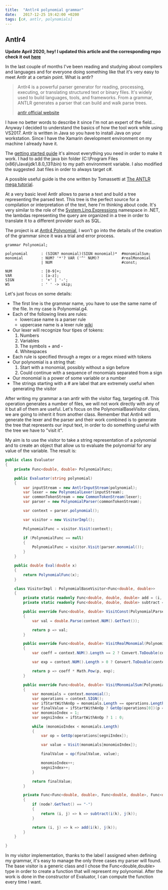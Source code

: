 ```yaml
---
title:  "Antlr4 polynomial grammar"
date:   2017-12-25 19:42:00 +0200
tags: [c#, antlr, polynomials]
---
```

## Antlr4

**Update April 2020, hey! I updated this article and the corresponding repo check it out [here](2020-04-18-antlr-polynomial-2020-update.md)**

In the last couple of months I've been reading and studying about compilers and languages and for everyone doing something like that it's very easy to meet Antlr at a certain point. What is antlr?
<!-- truncate -->

>Antlr4 is a powerful parser generator for reading, processing, executing, or translating structured text or binary files. It's widely used to build languages, tools, and frameworks. From a grammar, ANTLR generates a parser that can build and walk parse trees.
> 
>[antlr official website](http://www.antlr.org/ "antlr official website")

I have no better words to describe it since I'm not an expert of the field... Anyway I decided to understand the basics of how the tool work while using VS2017. Antlr is written in Java so you have to install Java on your workstation. Since I have the Xamarin development environment on my machine I already have it.

The [getting started guide](https://github.com/antlr/antlr4/blob/master/doc/getting-started.md "getting started guide") it's almost everything you need in order to make it work. I had to add the java bin folder (C:\Program Files (x86)\Java\jdk1.8.0_131\bin) to my path environment variable. I also modified the suggested .bat files in order to always target c#.

A possible useful guide is the one written by Tomassetti at [The ANTLR mega tutorial](https://tomassetti.me/category/language-engineering/antlr/ "Antlr tutorial").

At a very basic level Antlr allows to parse a text and build a tree representing the parsed text. This tree is the perfect source for a compilation or interpretation of the text, here I'm thinking about code. It's very similar to the role of the [System.Linq.Expressions](https://learn.microsoft.com/en-us/dotnet/api/system.linq.expressions?view=net-8.0 "System.Linq.Expressions documentation") namespace in .NET, the lambdas representing the query are organized in a tree in order to translate it to a different provider such as SQL. 

The project is at [Antlr4 Polynomial](https://github.com/davidelettieri/Antlr4.Polynomials), I won't go into the details of the creation of the grammar since it was a trial and error process.

```
grammar Polynomial;

polynomial      : (SIGN? monomial)(SIGN monomial)*  #monomialSum; 
monomial        : NUM? '*'? VAR ('^' NUM)?          #realMonomial
                | NUM                               #const;

NUM             : [0-9]+;
VAR             : [a-z];
SIGN            : '+' | '-';
WS              : ' ' -> skip;
```

Let's just focus on some details:
* The first line is the grammar name, you have to use the same name of the file. In my case is Polynomial.g4.
* Each of the following lines are rules:
    * lowercase name is a parser rule 
    * uppercase name is a lexer rule [wiki](https://en.wikipedia.org/wiki/Lexical_analysis)
* Our lexer will recognize four tipes of tokens:
    1. Numbers
    2. Variables
    3. The symbols + and -
    4. Whitespaces
* Each rule is specified through a regex or a regex mixed with tokens
* Our polynomial is a string that:
    1. Start with a monomial, possibly without a sign before
    2. Could continue with a sequence of monomials separated from a sign
* Our monomial is a power of some variable or a number
* The strings starting with a # are label that are extremely useful when generating the visitor

After writing my grammar a ran antlr with the visitor flag, targeting c#. This operation generates a number of files, we will not work directly with any of it but all of them are useful. Let's focus on the PolynomialBaseVisitor class, we are going to inherit it from another class. Remember that Antlr4 will generate the lexer and the parser and their work combined is to generate the tree that represents our input text, in order to do something useful with the tree we have to "visit it".

My aim is to use the visitor to take a string representation of a polynomial and to create an object that allow us to evaluate the polynomial for any value of the variable. The result is:

```csharp
public class Evaluator
{
    private Func<double, double> PolynomialFunc;

    public Evaluator(string polynomial)
    {
        var inputStream = new AntlrInputStream(polynomial);
        var lexer = new PolynomialLexer(inputStream);
        var commonTokenStream = new CommonTokenStream(lexer);
        var parser = new PolynomialParser(commonTokenStream);

        var context = parser.polynomial();

        var visitor = new VisitorImpl();

        PolynomialFunc = visitor.Visit(context);

        if (PolynomialFunc == null)
        {
            PolynomialFunc = visitor.Visit(parser.monomial());
        }
    }

    public double Eval(double x)
    {
        return PolynomialFunc(x);
    }

    class VisitorImpl : PolynomialBaseVisitor<Func<double, double>>
    {
        private static readonly Func<double, double, double> add = (i, j) => i + j;
        private static readonly Func<double, double, double> subtract = (i, j) => i - j;

        public override Func<double, double> VisitConst(PolynomialParser.ConstContext context)
        {
            var val = double.Parse(context.NUM().GetText());

            return p => val;
        }

        public override Func<double, double> VisitRealMonomial(PolynomialParser.RealMonomialContext context)
        {
            var coeff = context.NUM().Length == 2 ? Convert.ToDouble(context.NUM().GetValue(0).ToString()) : 1;

            var exp = context.NUM().Length > 0 ? Convert.ToDouble(context.NUM().GetValue(context.NUM().Length - 1).ToString()) : 1;

            return p => coeff * Math.Pow(p, exp);
        }

        public override Func<double, double> VisitMonomialSum(PolynomialParser.MonomialSumContext context)
        {
            var monomials = context.monomial();
            var operations = context.SIGN();
            var ifStartWithAnOp = monomials.Length == operations.Length;
            var finalValue = ifStartWithAnOp ? GetOp(operations[0])(p => 0, Visit(monomials[0])) : Visit(monomials[0]);
            var monomioIndex = 1;
            var segniIndex = ifStartWithAnOp ? 1 : 0;

            while (monomioIndex < monomials.Length)
            {
                var op = GetOp(operations[segniIndex]);

                var value = Visit(monomials[monomioIndex]);

                finalValue = op(finalValue, value);

                monomioIndex++;
                segniIndex++;
            }

            return finalValue;
        }

        private Func<Func<double, double>, Func<double, double>, Func<double, double>> GetOp(ITerminalNode node)
        {
            if (node?.GetText() == "-")
            {
                return (i, j) => k => subtract(i(k), j(k));
            }

            return (i, j) => k => add(i(k), j(k));
        }
    }

}
```

In my visitor implementation, thanks to the label I assigned when defining my grammar, it's easy to manage the only three cases my parser will found. The base visitor is a generic class and I chose the Func\<double,double\> type in order to create a function that will represent my polynomial. After the work is done in the constructor of Evaluator, I can compute the function every time I want.
